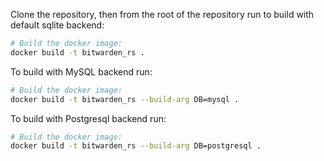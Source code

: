Clone the repository, then from the root of the repository run to build with default sqlite backend:

```sh
# Build the docker image:
docker build -t bitwarden_rs .
```

To build with MySQL backend run:
```sh
# Build the docker image:
docker build -t bitwarden_rs --build-arg DB=mysql .
``` 

To build with Postgresql backend run:
```sh
# Build the docker image:
docker build -t bitwarden_rs --build-arg DB=postgresql .
``` 